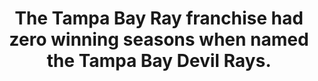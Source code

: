 ---
title:      
  - The Tampa Bay Ray franchise had zero winning seasons when named the Tampa Bay Devil Rays.
secondary:
  - The franchise began in 1998. Their first season as the Rays, which was in 2008, had their first winning season with a 97-65 record.
reference:
---